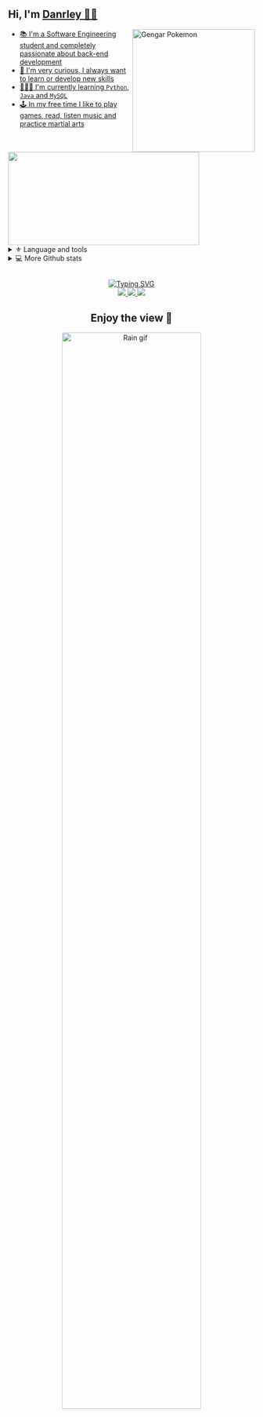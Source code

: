 ## Hi, I'm <a href="https://www.linkedin.com/in/danrleyferraz//">Danrley  👻👻
    
    
<img 
    src="https://media.tenor.com/w33hdDzoSE0AAAAi/haunter.gif"
    alt='Gengar Pokemon'
    align='right'
    width='250px'
    autoplay='true'
/>
<!--About me-->
- 📚 I'm a Software Engineering student and completely passionate about back-end development
- 💭 I'm very curious, I always want to learn or develop new skills
- 👨🏻‍💻 I'm currently learning `Python`, `Java` and `MySQL`
- 🕹 In my free time I like to play games, read, listen music and practice martial arts

<!--Github stats-->
<a href="#">
    <img
        src="https://github-readme-stats.vercel.app/api/top-langs/?username=DanrleyFerraz&layout=compact&langs_count=8&text_color=ffffff&theme=react&hide=jupyter%20notebook&hide_border='false'"
        align='justify'
        height='190px' width='390px'
    />
</a>

<!--Toggle lists-->
<details class='tecnologies'>
    <summary> ⚜ Language and tools </summary> 
        <h3>Languages</h3>
        
   ![C#](https://img.shields.io/badge/C%23-239120?style=for-the-badge&logo=c-sharp&logoColor=white)
   ![Python](https://img.shields.io/badge/Python-3776AB?style=for-the-badge&logo=python&logoColor=white)
    <h3>Databases and frameworks</h3>
    
   ![MySQL](https://img.shields.io/badge/MySQL-005C84?style=for-the-badge&logo=mysql&logoColor=white)
    <h3>Softwares and tools</h3>
   ![Git](https://custom-icon-badges.demolab.com/badge/Git-323330.svg?logo=git&logoColor=white&style=for-the-badge&labelColor=orange)
   ![Github](https://custom-icon-badges.demolab.com/badge/GitHub-323330.svg?logo=github&logoColor=white&style=for-the-badge&labelColor=gray)
   ![VBox](https://custom-icon-badges.demolab.com/badge/Virtual%20box-323330.svg?logo=virtualbox&logoColor=white&style=for-the-badge&labelColor=183A61)
    <br>
    <!--https://simpleicons.org/-->
</details>

<details class='more github stats'>
    <summary> 💻 More Github stats</summary>
    <br/>
    <div align='center'>
    <a href="#"> <img 
    src="https://github-readme-stats.vercel.app/api?username=DanrleyFerraz&show_icons=true&text_color=ffffff&theme=react&include_all_commits=true&count_private=true&hide_border='false'" 
    alt='Github profile stats'
    height='160em'/> </a>
    <a href="#"> <img 
    src="https://streak-stats.demolab.com?user=DanrleyFerraz&dates=ffffff&theme=react&date_format=j%20M%5B%20Y%5D&ring=ff8600&fire=ff8600&sideNums=ffffff&currStreakNum=ffffff&hide_border=true" 
    alt='Github streak stats'
    height='160em'/> </a>
    </div>
</details>


</details>

## 
<div class='media' align='center'>
    <a href="https://git.io/typing-svg">
        <img src="https://readme-typing-svg.demolab.com?font=Brush+Script+MT&size=24&pause=1000&color=F7BD00&background=08000000&center=true&width=435&lines=Social+Networks" alt="Typing SVG"/>    </a> <br>
    <a href="https://www.linkedin.com/in/danrleyferraz/">
        <img src="https://custom-icon-badges.demolab.com/badge/LinkedIn-288AB8.svg?logo=linkedin&logoColor=white&style=for-the-badge&labelColor=2EA6DE"/>
    </a>
    <a href="https://www.instagram.com/dandannxd/">
        <img src="https://custom-icon-badges.demolab.com/badge/instagram-C04BF7.svg?logo=instagram&logoColor=white&style=for-the-badge&labelColor=D680FF"/>
    </a>
    <a href="mailto:danrleyarthur26@outlook.com">
        <img src="https://img.shields.io/badge/Microsoft_Outlook-0078D4?style=for-the-badge&logo=microsoft-outlook&logoColor=white"/>
    </a>
</div>
<div class='byebye'
    align="center"><h2>
     Enjoy the view 🥳 </h2><a
    href="https://github.com/danielbped/danielbped/blob/output/github-contribution-grid-snake.svg" target="blank"><img 
    alt="Rain gif" 
    align="center"
    src="https://github.com/danielbped/danielbped/blob/output/github-contribution-grid-snake.svg"
    height="75%" width="75%" 
/></a>
</div>
